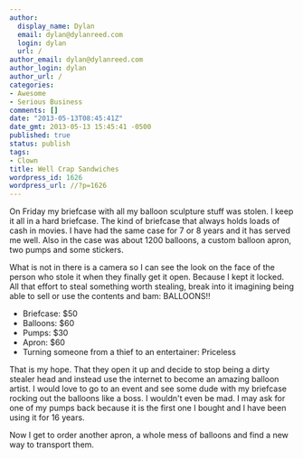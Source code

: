 ```yaml
---
author:
  display_name: Dylan
  email: dylan@dylanreed.com
  login: dylan
  url: /
author_email: dylan@dylanreed.com
author_login: dylan
author_url: /
categories:
- Awesome
- Serious Business
comments: []
date: "2013-05-13T08:45:41Z"
date_gmt: 2013-05-13 15:45:41 -0500
published: true
status: publish
tags:
- Clown
title: Well Crap Sandwiches
wordpress_id: 1626
wordpress_url: //?p=1626
---
```


On Friday my briefcase with all my balloon sculpture stuff was stolen.  I keep it all in a hard briefcase. The kind of briefcase that always holds loads of cash in movies. I have had the same case for 7 or 8 years and it has served me well.  Also in the case was about 1200 balloons, a custom balloon apron, two pumps and some stickers.

What is not in there is a camera so I can see the look on the face of the person who stole it when they finally get it open. Because I kept it locked. All that effort to steal something worth stealing, break into it imagining being able to sell or use the contents and bam: BALLOONS!!

  * Briefcase: $50
  * Balloons: $60
  * Pumps: $30
  * Apron: $60
  * Turning someone from a thief to an entertainer: Priceless
  


  
That is my hope. That they open it up and decide to stop being a dirty stealer head and instead use the internet to become an amazing balloon artist. I would love to go to an event and see some dude with my briefcase rocking out the balloons like a boss. I wouldn't even be mad. I may ask for one of my pumps back because it is the first one I bought and I have been using it for 16 years.

Now I get to order another apron, a whole mess of balloons and find a new way to transport them.
